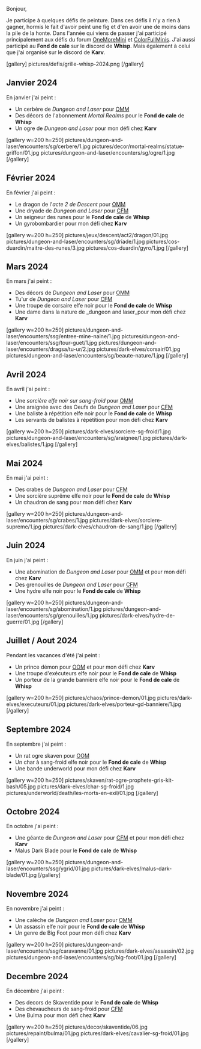 Bonjour,

Je participe à quelques défis de peinture. 
Dans ces défis il n'y a rien à gagner, hormis le fait d'avoir peint une fig et d'en avoir une de moins dans la pile de la honte.
Dans l'année qui viens de passer j'ai participé principalement aux défis du 
forum [OneMoreMini](https://onemoremini.fr/topic/203/calendrier-des-d%C3%A9fis-mensuels) 
et [ColorFullMinis](https://taverne.colorfulminis.com/t/defis-cfm-annee-2024/5163). 
J'ai aussi participé au __Fond de cale__ sur le discord de __Whisp__. 
Mais également à celui que j'ai organisé sur le discord de __Karv__. 

[gallery]
pictures/defis/grille-whisp-2024.png
[/gallery]

## Janvier 2024

En janvier j'ai peint :
* Un cerbère de _Dungeon and Laser_ pour [OMM](https://onemoremini.fr/topic/601/d%C3%A9fi-janvier-2024-mythologie?_=1730618194390)
* Des décors de l'abonnement _Mortal Realms_ pour le __Fond de cale__ de __Whisp__
* Un ogre de _Dungeon and Laser_ pour mon défi chez __Karv__

[gallery w=200 h=250]
pictures/dungeon-and-laser/encounters/sg/cerbere/1.jpg
pictures/decor/mortal-realms/statue-griffon/01.jpg
pictures/dungeon-and-laser/encounters/sg/ogre/1.jpg
[/gallery]

## Février 2024

En février j'ai peint :
* Le dragon de l'_acte 2 de Descent_ pour [OMM](https://onemoremini.fr/topic/612/d%C3%A9fi-f%C3%A9vrier-2024-japoniaiserie)
* Une dryade de _Dungeon and Laser_ pour [CFM](https://taverne.colorfulminis.com/t/defi-fevrier-2024-fee/5340)
* Un seigneur des runes pour le __Fond de cale__ de __Whisp__
* Un gyrobombardier pour mon défi chez __Karv__

[gallery w=200 h=250]
pictures/jeux/descent/act2/dragon/01.jpg
pictures/dungeon-and-laser/encounters/sg/driade/1.jpg
pictures/cos-duardin/maitre-des-runes/3.jpg
pictures/cos-duardin/gyro/1.jpg
[/gallery]

## Mars 2024

En mars j'ai peint :
* Des décors de _Dungeon and Laser_ pour [OMM](https://onemoremini.fr/topic/618/d%C3%A9fi-mars-2024-routine-de-construction-7-2-1-lanc%C3%A9e)
* Tu'ur de _Dungeon and Laser_ pour [CFM](https://taverne.colorfulminis.com/t/defi-en-mars-et-ca-repart/5379)
* Une troupe de corsaire elfe noir pour le __Fond de cale__ de __Whisp__
* Une dame dans la nature de _dungeon and laser_pour mon défi chez __Karv__

[gallery w=200 h=250]
pictures/dungeon-and-laser/encounters/ssg/entree-mine-naine/1.jpg
pictures/dungeon-and-laser/encounters/ssg/tour-guet/1.jpg
pictures/dungeon-and-laser/encounters/dragsa/tu-ur/2.jpg
pictures/dark-elves/corsair/01.jpg
pictures/dungeon-and-laser/encounters/sg/beaute-nature/1.jpg
[/gallery]

## Avril 2024

En avril j'ai peint :
* Une _sorcière elfe noir sur sang-froid_ pour [OMM](https://onemoremini.fr/topic/627/d%C3%A9fi-mai-2024-monty-pitous)
* Une araignée avec des Oeufs de _Dungeon and Laser_ pour [CFM](https://taverne.colorfulminis.com/t/defi-avril-2024-oeuf-s/5436)
* Une baliste à répétition elfe noir pour le __Fond de cale__ de __Whisp__
* Les servants de balistes à répétition pour mon défi chez __Karv__

[gallery w=200 h=250]
pictures/dark-elves/sorciere-sg-froid/1.jpg
pictures/dungeon-and-laser/encounters/sg/araignee/1.jpg
pictures/dark-elves/balistes/1.jpg
[/gallery]

## Mai 2024

En mai j'ai peint :
* Des crabes de _Dungeon and Laser_  pour [CFM](https://taverne.colorfulminis.com/t/defi-mai-2024-mermay/5480)
* Une sorcière suprême elfe noir pour le __Fond de cale__ de __Whisp__
* Un chaudron de sang pour mon défi chez __Karv__

[gallery w=200 h=250]
pictures/dungeon-and-laser/encounters/sg/crabes/1.jpg
pictures/dark-elves/sorciere-supreme/1.jpg
pictures/dark-elves/chaudron-de-sang/1.jpg
[/gallery]

## Juin 2024

En juin j'ai peint :
* Une abomination de _Dungeon and Laser_ pour [OMM](https://onemoremini.fr/topic/635/d%C3%A9fi-juin-2024-gros-et-ou-degueulasse) et pour mon défi chez __Karv__
* Des grenouilles de _Dungeon and Laser_ pour [CFM](https://taverne.colorfulminis.com/t/defi-juin-2024-petit-et-ou-mignon/5535)
* Une hydre  elfe noir pour le __Fond de cale__ de __Whisp__

[gallery w=200 h=250]
pictures/dungeon-and-laser/encounters/sg/abomination/1.jpg
pictures/dungeon-and-laser/encounters/sg/grenouilles/1.jpg
pictures/dark-elves/hydre-de-guerre/01.jpg
[/gallery]

## Juillet / Aout 2024

Pendant les vacances d'été j'ai peint :
* Un prince démon pour [OOM](https://onemoremini.fr/topic/636/d%C3%A9fi-summer-days-2024-juillet-aout) et pour mon défi chez __Karv__
* Une troupe d'exécuteurs elfe noir pour le __Fond de cale__ de __Whisp__
* Un porteur de la grande bannière elfe noir pour le __Fond de cale__ de __Whisp__

[gallery w=200 h=250]
pictures/chaos/prince-demon/01.jpg
pictures/dark-elves/executeurs/01.jpg
pictures/dark-elves/porteur-gd-banniere/1.jpg
[/gallery]

## Septembre 2024

En septembre j'ai peint :
* Un rat ogre skaven pour [OOM](https://onemoremini.fr/topic/640/d%C3%A9fi-septembre-2024-high-tech-hate)
* Un char à sang-froid elfe noir pour le __Fond de cale__ de __Whisp__
* Une bande underworld pour mon défi chez __Karv__

[gallery w=200 h=250]
pictures/skaven/rat-ogre-prophete-gris-kit-bash/05.jpg
pictures/dark-elves/char-sg-froid/1.jpg
pictures/underworld/death/les-morts-en-exil/01.jpg
[/gallery]

## Octobre 2024

En octobre j'ai peint :
* Une géante de _Dungeon and Laser_ pour [CFM](https://taverne.colorfulminis.com/t/defi-octobre-2024-pink-lady/5690) et pour mon défi chez __Karv__
* Malus Dark Blade pour le __Fond de cale__ de __Whisp__

[gallery w=200 h=250]
pictures/dungeon-and-laser/encounters/ssg/ygrid/01.jpg
pictures/dark-elves/malus-dark-blade/01.jpg
[/gallery]

## Novembre 2024

En novembre j'ai peint :
* Une calèche de _Dungeon and Laser_ pour [OMM](https://onemoremini.fr/topic/645/d%C3%A9fi-novembre-2024-mad-drivers)
* Un assassin elfe noir pour le __Fond de cale__ de __Whisp__
* Un genre de Big Foot pour mon défi chez __Karv__

[gallery w=200 h=250]
pictures/dungeon-and-laser/encounters/ssg/caravanne/01.jpg
pictures/dark-elves/assassin/02.jpg
pictures/dungeon-and-laser/encounters/sg/big-foot/01.jpg
[/gallery]

## Decembre 2024

En décembre j'ai peint :
* Des decors de Skaventide pour le __Fond de cale__ de __Whisp__
* Des chevaucheurs de sang-froid pour [CFM](https://taverne.colorfulminis.com/t/defi-decembre-2024-chevalier/5777) 
* Une Bulma pour mon défi chez __Karv__

[gallery w=200 h=250]
pictures/decor/skaventide/06.jpg
pictures/repaint/bulma/01.jpg
pictures/dark-elves/cavalier-sg-froid/01.jpg
[/gallery]
